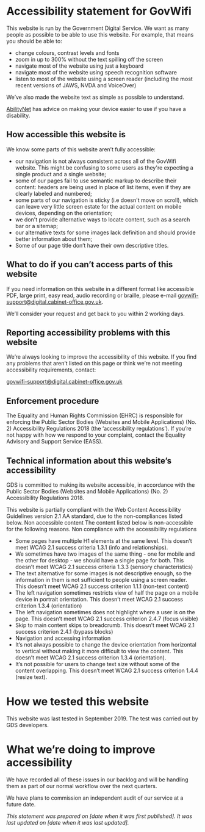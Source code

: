 # Accessibility statement for GovWifi

This website is run by the Government Digital Service. We want as many people as possible to be able to use this website. For example, that means you should be able to:

* change colours, contrast levels and fonts
* zoom in up to 300% without the text spilling off the screen
* navigate most of the website using just a keyboard
* navigate most of the website using speech recognition software
* listen to most of the website using a screen reader (including the most recent versions of JAWS, NVDA and VoiceOver)

We’ve also made the website text as simple as possible to understand.

[AbilityNet](https://mcmw.abilitynet.org.uk/) has advice on making your device easier to use if you have a disability.

## How accessible this website is

We know some parts of this website aren’t fully accessible:

* our navigation is not always consistent across all of the GovWifi website. This might be confusing to some users as they're expecting a single product and a single website;
* some of our pages fail to use semantic markup to describe their content: headers are being used in place of list items, even if they are clearly labeled and numbered;
* some parts of our navigation is sticky (i.e doesn't move on scroll), which can leave very little screen estate for the actual content on mobile devices, depending on the orientation;
* we don't provide alternative ways to locate content, such as a search bar or a sitemap;
* our alternative texts for some images lack definition and should provide better information about them;
* Some of our page title don’t have their own descriptive titles.


## What to do if you can’t access parts of this website

If you need information on this website in a different format like accessible PDF, large print, easy read, audio recording or braille, please e-mail
 [govwifi-support@digital.cabinet-office.gov.uk](mailto:govwifi-support@digital.cabinet-office.gov.uk).


We’ll consider your request and get back to you within 2 working days.

## Reporting accessibility problems with this website

We’re always looking to improve the accessibility of this website. If you find any problems that aren’t listed on this page or think we’re not meeting accessibility requirements, contact:

[govwifi-support@digital.cabinet-office.gov.uk](maito:govwifi-support@digital.cabinet-office.gov.uk)

## Enforcement procedure
The Equality and Human Rights Commission (EHRC) is responsible for enforcing the Public Sector Bodies (Websites and Mobile Applications) (No. 2) Accessibility Regulations 2018 (the ‘accessibility regulations’). If you’re not happy with how we respond to your complaint, contact the Equality Advisory and Support Service (EASS).

## Technical information about this website’s accessibility

GDS is committed to making its website accessible, in accordance with the Public Sector Bodies (Websites and Mobile Applications) (No. 2) Accessibility Regulations 2018.

This website is partially compliant with the Web Content Accessibility Guidelines version 2.1 AA standard, due to the non-compliances listed below.
Non accessible content
The content listed below is non-accessible for the following reasons.
Non compliance with the accessibility regulations

* Some pages have multiple H1 elements at the same level. This doesn’t meet WCAG 2.1 success criteria 1.3.1 (info and relationships).
* We sometimes have two images of the same thing - one for mobile and the other for desktop - we should have a single page for both. This doesn’t meet WCAG 2.1 success criteria 1.3.3 (sensory characteristics)
* The text alternative for some images is not descriptive enough, so the information in them is not sufficient to people using a screen reader. This doesn’t meet WCAG 2.1 success criterion 1.1.1 (non-text content)
* The left navigation sometimes restricts view of half the page on a mobile device in portrait orientation. This doesn’t meet WCAG 2.1 success criterion 1.3.4 (orientation)
* The left navigation sometimes does not highlight where a user is on the page. This doesn’t meet WCAG 2.1 success criterion 2.4.7 (focus visible)
* Skip to main content skips to breadcrumb. This doesn’t meet WCAG 2.1 success criterion 2.4.1 (bypass blocks)
* Navigation and accessing information
* It’s not always possible to change the device orientation from horizontal to vertical without making it more difficult to view the content. This doesn’t meet WCAG 2.1 success criterion 1.3.4 (orientation).
* It’s not possible for users to change text size without some of the content overlapping. This doesn’t meet WCAG 2.1 success criterion 1.4.4 (resize text).

# How we tested this website
This website was last tested in September 2019. The test was carried out by GDS developers.

# What we’re doing to improve accessibility

We have recorded all of these issues in our backlog and will be handling them as part of our normal workflow over the next quarters.

We have plans to commission an independent audit of our service at a future date.

_This statement was prepared on [date when it was first published]. It was last updated on [date when it was last updated]._

